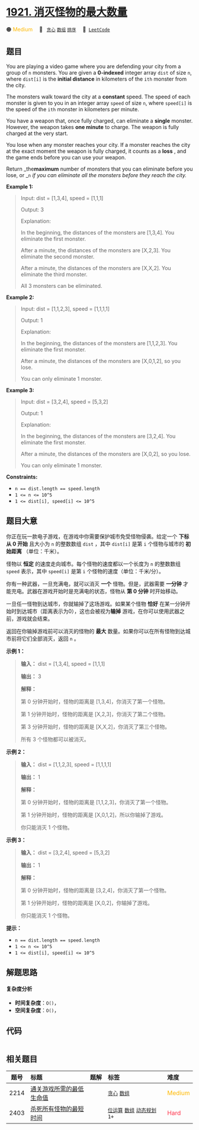 # [1921. 消灭怪物的最大数量](https://leetcode.com/problems/eliminate-maximum-number-of-monsters)

🟠 <font color=#ffb800>Medium</font>&emsp; 🔖&ensp; [`贪心`](/tag/greedy.md) [`数组`](/tag/array.md) [`排序`](/tag/sorting.md)&emsp; 🔗&ensp;[`LeetCode`](https://leetcode.com/problems/eliminate-maximum-number-of-monsters)

## 题目

You are playing a video game where you are defending your city from a group of
`n` monsters. You are given a **0-indexed** integer array `dist` of size `n`,
where `dist[i]` is the **initial distance** in kilometers of the `ith` monster
from the city.

The monsters walk toward the city at a **constant** speed. The speed of each
monster is given to you in an integer array `speed` of size `n`, where
`speed[i]` is the speed of the `ith` monster in kilometers per minute.

You have a weapon that, once fully charged, can eliminate a **single**
monster. However, the weapon takes **one minute** to charge. The weapon is
fully charged at the very start.

You lose when any monster reaches your city. If a monster reaches the city at
the exact moment the weapon is fully charged, it counts as a **loss** , and
the game ends before you can use your weapon.

Return _the**maximum** number of monsters that you can eliminate before you
lose, or _`n` _if you can eliminate all the monsters before they reach the
city._



**Example 1:**

> Input: dist = [1,3,4], speed = [1,1,1]
> 
> Output: 3
> 
> Explanation:
> 
> In the beginning, the distances of the monsters are [1,3,4]. You eliminate the first monster.
> 
> After a minute, the distances of the monsters are [X,2,3]. You eliminate the second monster.
> 
> After a minute, the distances of the monsters are [X,X,2]. You eliminate the third monster.
> 
> All 3 monsters can be eliminated.

**Example 2:**

> Input: dist = [1,1,2,3], speed = [1,1,1,1]
> 
> Output: 1
> 
> Explanation:
> 
> In the beginning, the distances of the monsters are [1,1,2,3]. You eliminate the first monster.
> 
> After a minute, the distances of the monsters are [X,0,1,2], so you lose.
> 
> You can only eliminate 1 monster.

**Example 3:**

> Input: dist = [3,2,4], speed = [5,3,2]
> 
> Output: 1
> 
> Explanation:
> 
> In the beginning, the distances of the monsters are [3,2,4]. You eliminate the first monster.
> 
> After a minute, the distances of the monsters are [X,0,2], so you lose.
> 
> You can only eliminate 1 monster.

**Constraints:**

  * `n == dist.length == speed.length`
  * `1 <= n <= 10^5`
  * `1 <= dist[i], speed[i] <= 10^5`


## 题目大意

你正在玩一款电子游戏，在游戏中你需要保护城市免受怪物侵袭。给定一个 **下标从 0 开始** 且大小为 `n` 的整数数组 `dist` ，其中
`dist[i]` 是第 `i` 个怪物与城市的 **初始距离** （单位：千米）。

怪物以 **恒定** 的速度走向城市。每个怪物的速度都以一个长度为 `n` 的整数数组 `speed` 表示，其中 `speed[i]` 是第 `i`
个怪物的速度（单位：千米/分）。

你有一种武器，一旦充满电，就可以消灭 **一个** 怪物。但是，武器需要 **一分钟** 才能充电。武器在游戏开始时是充满电的状态，怪物从 **第 0
分钟** 时开始移动。

一旦任一怪物到达城市，你就输掉了这场游戏。如果某个怪物 **恰好**  在某一分钟开始时到达城市（距离表示为0），这也会被视为**输掉**
游戏，在你可以使用武器之前，游戏就会结束。

返回在你输掉游戏前可以消灭的怪物的 **最大** 数量。如果你可以在所有怪物到达城市前将它们全部消灭，返回  `n` 。



**示例 1：**

> 
> 
> 
> 
> 
> **输入：** dist = [1,3,4], speed = [1,1,1]
> 
> **输出：** 3
> 
> **解释：**
> 
> 第 0 分钟开始时，怪物的距离是 [1,3,4]，你消灭了第一个怪物。
> 
> 第 1 分钟开始时，怪物的距离是 [X,2,3]，你消灭了第二个怪物。
> 
> 第 3 分钟开始时，怪物的距离是 [X,X,2]，你消灭了第三个怪物。
> 
> 所有 3 个怪物都可以被消灭。

**示例 2：**

> 
> 
> 
> 
> 
> **输入：** dist = [1,1,2,3], speed = [1,1,1,1]
> 
> **输出：** 1
> 
> **解释：**
> 
> 第 0 分钟开始时，怪物的距离是 [1,1,2,3]，你消灭了第一个怪物。
> 
> 第 1 分钟开始时，怪物的距离是 [X,0,1,2]，所以你输掉了游戏。
> 
> 你只能消灭 1 个怪物。
> 
> 

**示例 3：**

> 
> 
> 
> 
> 
> **输入：** dist = [3,2,4], speed = [5,3,2]
> 
> **输出：** 1
> 
> **解释：**
> 
> 第 0 分钟开始时，怪物的距离是 [3,2,4]，你消灭了第一个怪物。
> 
> 第 1 分钟开始时，怪物的距离是 [X,0,2]，你输掉了游戏。 
> 
> 你只能消灭 1 个怪物。
> 
> 



**提示：**

  * `n == dist.length == speed.length`
  * `1 <= n <= 10^5`
  * `1 <= dist[i], speed[i] <= 10^5`


## 解题思路

#### 复杂度分析

- **时间复杂度**：`O()`，
- **空间复杂度**：`O()`，

## 代码

```javascript

```

## 相关题目

<!-- prettier-ignore -->
| 题号 | 标题 | 题解 | 标签 | 难度 |
| :------: | :------ | :------: | :------ | :------ |
| 2214 | [通关游戏所需的最低生命值](https://leetcode.com/problems/minimum-health-to-beat-game) |  |  [`贪心`](/tag/greedy.md) [`数组`](/tag/array.md) | <font color=#ffb800>Medium</font> |
| 2403 | [杀死所有怪物的最短时间](https://leetcode.com/problems/minimum-time-to-kill-all-monsters) |  |  [`位运算`](/tag/bit-manipulation.md) [`数组`](/tag/array.md) [`动态规划`](/tag/dynamic-programming.md) `1+` | <font color=#ff334b>Hard</font> |

<style>
.blue {
    background-color: #096dd9;
    padding: 0.25rem 0.5rem;
    margin: 0;
    font-size: 0.85em;
    border-radius: 3px;
    color: white;
    font-weight: 500;
}
table th:first-of-type { width: 10%; }
table th:nth-of-type(2) { width: 35%; }
table th:nth-of-type(3) { width: 10%; }
table th:nth-of-type(4) { width: 35%; }
table th:nth-of-type(5) { width: 10%; }
</style>
